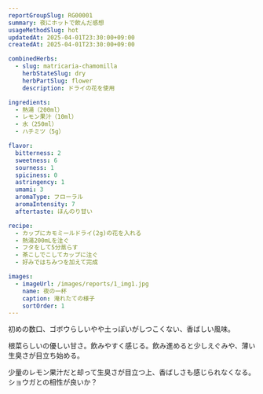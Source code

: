 ```yaml
---
reportGroupSlug: RG00001
summary: 夜にホットで飲んだ感想
usageMethodSlug: hot
updatedAt: 2025-04-01T23:30:00+09:00
createdAt: 2025-04-01T23:30:00+09:00

combinedHerbs:
  - slug: matricaria-chamomilla
    herbStateSlug: dry
    herbPartSlug: flower
    description: ドライの花を使用

ingredients:
  - 熱湯（200ml）
  - レモン果汁（10ml）
  - 水（250ml）
  - ハチミツ（5g）

flavor:
  bitterness: 2
  sweetness: 6
  sourness: 1
  spiciness: 0
  astringency: 1
  umami: 3
  aromaType: フローラル
  aromaIntensity: 7
  aftertaste: ほんのり甘い

recipe:
  - カップにカモミールドライ(2g)の花を入れる
  - 熱湯200mLを注ぐ
  - フタをして5分蒸らす
  - 茶こしでこしてカップに注ぐ
  - 好みではちみつを加えて完成

images:
  - imageUrl: /images/reports/1_img1.jpg
    name: 夜の一杯
    caption: 淹れたての様子
    sortOrder: 1
---
```


初めの数口、ゴボウらしいやや土っぽいがしつこくない、香ばしい風味。

根菜らしいの優しい甘さ。飲みやすく感じる。飲み進めると少しえぐみや、薄い生臭さが目立ち始める。

少量のレモン果汁だと却って生臭さが目立つ上、香ばしさも感じられなくなる。ショウガとの相性が良いか？
